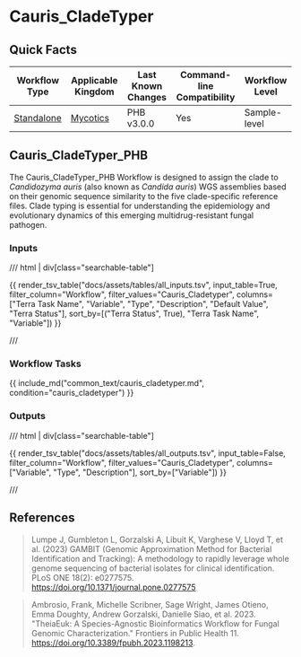 # Cauris_CladeTyper

## Quick Facts

| **Workflow Type** | **Applicable Kingdom** | **Last Known Changes** | **Command-line Compatibility** | **Workflow Level** |
|---|---|---|---|---|
| [Standalone](../../workflows_overview/workflows_type.md/#standalone) | [Mycotics](../../workflows_overview/workflows_kingdom.md#mycotics) | PHB v3.0.0 | Yes | Sample-level |

## Cauris_CladeTyper_PHB

The Cauris_CladeTyper_PHB Workflow is designed to assign the clade to _Candidozyma auris_ (also known as _Candida auris_) WGS assemblies based on their genomic sequence similarity to the five clade-specific reference files. Clade typing is essential for understanding the epidemiology and evolutionary dynamics of this emerging multidrug-resistant fungal pathogen.

### Inputs

/// html | div[class="searchable-table"]

{{ render_tsv_table("docs/assets/tables/all_inputs.tsv", input_table=True, filter_column="Workflow", filter_values="Cauris_Cladetyper", columns=["Terra Task Name", "Variable", "Type", "Description", "Default Value", "Terra Status"], sort_by=[("Terra Status", True), "Terra Task Name", "Variable"]) }}

///

### Workflow Tasks

{{ include_md("common_text/cauris_cladetyper.md", condition="cauris_cladetyper") }}

### Outputs

/// html | div[class="searchable-table"]

{{ render_tsv_table("docs/assets/tables/all_outputs.tsv", input_table=False, filter_column="Workflow", filter_values="Cauris_Cladetyper", columns=["Variable", "Type", "Description"], sort_by=["Variable"]) }}

///

## References

> Lumpe J, Gumbleton L, Gorzalski A, Libuit K, Varghese V, Lloyd T, et al. (2023) GAMBIT (Genomic Approximation Method for Bacterial Identification and Tracking): A methodology to rapidly leverage whole genome sequencing of bacterial isolates for clinical identification. PLoS ONE 18(2): e0277575. <https://doi.org/10.1371/journal.pone.0277575>
<!-- -->
> Ambrosio, Frank, Michelle Scribner, Sage Wright, James Otieno, Emma Doughty, Andrew Gorzalski, Danielle Siao, et al. 2023. "TheiaEuk: A Species-Agnostic Bioinformatics Workflow for Fungal Genomic Characterization." Frontiers in Public Health 11. <https://doi.org/10.3389/fpubh.2023.1198213>.
